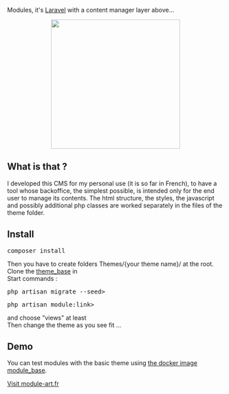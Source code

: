 <p>Modules, it's <a href="https://laravel.com/">Laravel</a> with a content manager layer above...</p>
<p align="center"><a href="https://laravel.com/"><img src="https://res.cloudinary.com/dtfbvvkyp/image/upload/v1566331377/laravel-logolockup-cmyk-red.svg" width="300"></a></p>

## What is that ?
<p>I developed this CMS for my personal use (it is so far in French), to have a tool whose backoffice, the simplest possible, is intended only for the end user to manage its contents.
The html structure, the styles, the javascript and possibly additional php classes are worked separately in the files of the theme folder.</p>

## Install
<pre>composer install</pre>
Then you have to create folders Themes/{your theme name}/ at the root.<br>
Clone the <a href="https://framagit.org/module-art/theme-base" target="_blank">theme_base</a> in<br>
Start commands :<br>
<pre>php artisan migrate --seed></pre>
<pre>php artisan module:link></pre>
and choose "views" at least<br>
Then change the theme as you see fit ...

## Demo
You can test modules with the basic theme using <a href="https://hub.docker.com/r/moduleart/module_base" target="_blank">the docker image module_base</a>.

<a href="https://module-art.fr" target="_blank">Visit module-art.fr</a>
